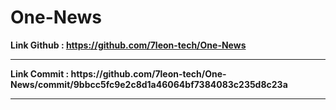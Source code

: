 # One-News
<b>Link Github :<b> https://github.com/7leon-tech/One-News
<br>
  <hr>
<b>Link Commit :<b> https://github.com/7leon-tech/One-News/commit/9bbcc5fc9e2c8d1a46064bf7384083c235d8c23a
  <hr>
